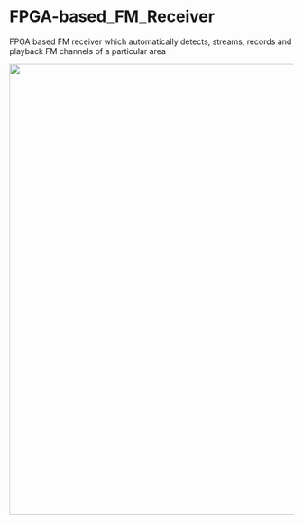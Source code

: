 # FPGA-based_FM_Receiver
FPGA based FM receiver which automatically detects, streams, records and playback FM channels of a particular area

<p align="center">
<img width="800" src= "https://github.com/Awesama-T/FPGA-based_FM_Receiver/assets/121259619/cedddf7e-2962-4506-9c24-c3361beb5f9e">
</p>


